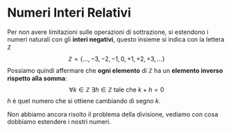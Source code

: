 # Numeri Interi Relativi
Per non avere limitazioni sulle operazioni di sottrazione, si estendono i numeri naturali con gli **interi negativi**, questo insieme si indica con la lettera $\mathbb{Z}$
$$\mathbb{Z}=\{...,-3,-2,-1,0,+1,+2,+3,...\}$$
Possiamo quindi affermare che **ogni elemento** di $\mathbb{Z}$ ha un **elemento inverso rispetto alla somma**:
$$\forall k \in \mathbb{Z} \ \exists h \in \mathbb{Z}\ \textrm{tale che} \ k+h=0$$
$h$ è quel numero che si ottiene cambiando di segno $k$.

Non abbiamo ancora risolto il problema della divisione, vediamo con cosa dobbiamo estendere i nostri numeri.